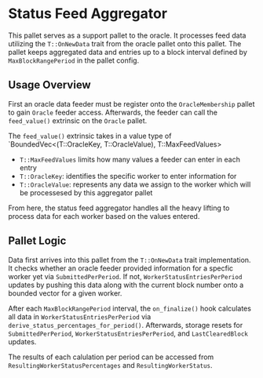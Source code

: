 # Status Feed Aggregator

This pallet serves as a support pallet to the oracle. It processes feed data utilizing the `T::OnNewData` trait from the oracle pallet onto this pallet. The pallet keeps aggregated data and entries up to a block interval defined by `MaxBlockRangePeriod` in the pallet config.

## Usage Overview

First an oracle data feeder must be register onto the `OracleMembership` pallet to gain `Oracle` feeder access. Afterwards, the feeder can call the `feed_value()` extrinsic on the `Oracle` pallet. 

The `feed_value()` extrinsic takes in a value type of `BoundedVec<(T::OracleKey, T::OracleValue), T::MaxFeedValues>

- `T::MaxFeedValues` limits how many values a feeder can enter in each entry 
- `T::OracleKey`: identifies the specific worker to enter information for
- `T::OracleValue`: represents any data we assign to the worker which will be processesed by this aggregator pallet

From here, the status feed aggregator handles all the heavy lifting to process data for each worker based on the values entered.

## Pallet Logic

Data first arrives into this pallet from the `T::OnNewData` trait implementation. It checks whether an oracle feeder provided information for a specfic worker yet via `SubmittedPerPeriod`. If not, `WorkerStatusEntriesPerPeriod` updates by pushing this data along with the current block number onto a bounded vector for a given worker. 

After each `MaxBlockRangePeriod` interval, the `on_finalize()` hook calculates all data in `WorkerStatusEntriesPerPeriod` via `derive_status_percentages_for_period()`. Afterwards, storage resets for `SubmittedPerPeriod`, `WorkerStatusEntriesPerPeriod`, and `LastClearedBlock` updates.

The results of each calulation per period can be accessed from `ResultingWorkerStatusPercentages` and `ResultingWorkerStatus`.


